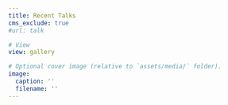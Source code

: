 ```yaml
---
title: Recent Talks
cms_exclude: true
#url: talk

# View
view: gallery

# Optional cover image (relative to `assets/media/` folder).
image:
  caption: ''
  filename: ''
---
```

<style>
  /* target all cover images in your gallery/cards */
  .gallery img,
  .card img {
    width: 100%;
    max-width: 300px;    /* choose your “common” width */
    height: 200px;       /* fixed height */
    object-fit: cover;   /* crop rather than stretch */
    border-radius: 8px;  /* optional: round the corners */
    display: block;
    margin: 0 auto;      /* center if there’s extra space */
  }
</style>
